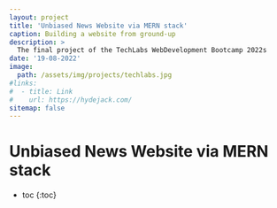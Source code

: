 ```yaml
---
layout: project
title: 'Unbiased News Website via MERN stack'
caption: Building a website from ground-up
description: >
  The final project of the TechLabs WebDevelopment Bootcamp 2022s
date: '19-08-2022'
image: 
  path: /assets/img/projects/techlabs.jpg
#links:
#  - title: Link
#    url: https://hydejack.com/
sitemap: false
---
```


# Unbiased News Website via MERN stack



* toc
{:toc}



